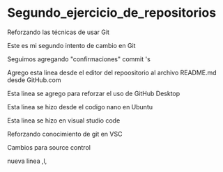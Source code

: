 # Segundo_ejercicio_de_repositorios
Reforzando las técnicas de usar Git

Este es mi segundo intento de cambio en Git

Seguimos agregando "confirmaciones" commit 's

Agrego esta linea desde el editor del repoositorio al archivo README.md desde GitHub.com

Esta linea se agrego para reforzar el uso de GitHub Desktop

Esta linea se hizo desde el codigo nano en Ubuntu 

Esta linea se hizo en visual studio code

Reforzando conocimiento de git en VSC

Cambios para source control 

nueva linea
,l,